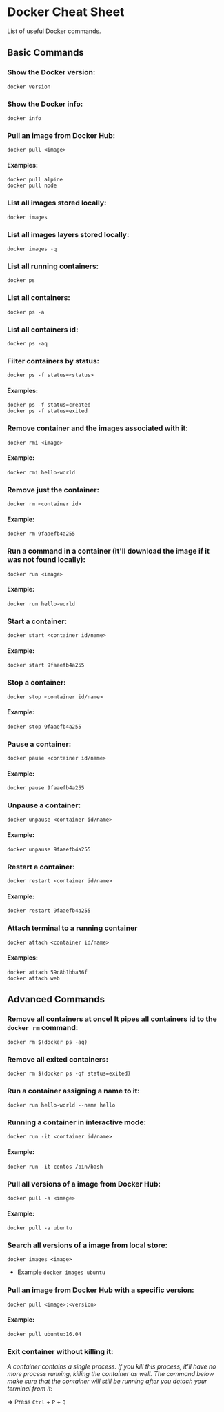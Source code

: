 # Docker Cheat Sheet

List of useful Docker commands.

## Basic Commands

### Show the Docker version:
`docker version`

### Show the Docker info:
`docker info`

### Pull an image from Docker Hub:
`docker pull <image>`
#### Examples:
```
docker pull alpine
docker pull node
```

### List all images stored locally:
`docker images`

### List all images layers stored locally:
`docker images -q`

### List all running containers:
`docker ps`

### List all containers:
`docker ps -a`

### List all containers id:
`docker ps -aq`

### Filter containers by status:
`docker ps -f status=<status>`
#### Examples:
```
docker ps -f status=created
docker ps -f status=exited
```

### Remove container and the images associated with it:
`docker rmi <image>`
#### Example:
`docker rmi hello-world`

### Remove just the container:
`docker rm <container id>`
#### Example:
`docker rm 9faaefb4a255`

### Run a command in a container (it'll download the image if it was not found locally):
`docker run <image>`
#### Example:
`docker run hello-world`

### Start a container:
`docker start <container id/name>`
#### Example:
`docker start 9faaefb4a255`

### Stop a container:
`docker stop <container id/name>`
#### Example:
`docker stop 9faaefb4a255`

### Pause a container:
`docker pause <container id/name>`
#### Example:
`docker pause 9faaefb4a255`

### Unpause a container:
`docker unpause <container id/name>`
#### Example:
`docker unpause 9faaefb4a255`

### Restart a container:
`docker restart <container id/name>`
#### Example:
`docker restart 9faaefb4a255`

### Attach terminal to a running container
`docker attach <container id/name>`
#### Examples:
```
docker attach 59c8b1bba36f
docker attach web
```

## Advanced Commands

### Remove all containers at once! It pipes all containers id to the `docker rm` command:
`docker rm $(docker ps -aq)`

### Remove all exited containers:
`docker rm $(docker ps -qf status=exited)`

### Run a container assigning a name to it:
`docker run hello-world --name hello`

### Running a container in interactive mode:
`docker run -it <container id/name>`
#### Example:
`docker run -it centos /bin/bash`

### Pull all versions of a image from Docker Hub:
`docker pull -a <image>`
#### Example:
`docker pull -a ubuntu`

### Search all versions of a image from local store:
`docker images <image>`
- Example
`docker images ubuntu`

### Pull an image from Docker Hub with a specific version:
`docker pull <image>:<version>`
#### Example:
`docker pull ubuntu:16.04`

### Exit container without killing it:
*A container contains a single process. If you kill this process, it'll have no more process running, killing the container as well. The command below make sure that the container will still be running after you detach your terminal from it:*

=> Press `Ctrl` + `P` + `Q`
